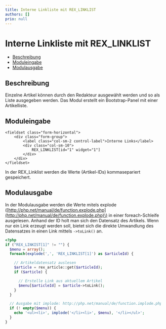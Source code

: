 ```yaml
---
title: Interne Linkliste mit REX_LINKLIST
authors: []
prio: null
---
```


# Interne Linkliste mit REX\_LINKLIST

* [Beschreibung](interne_linkliste.md#beschreibung)
* [Moduleingabe](interne_linkliste.md#moduleingabe)
* [Modulausgabe](interne_linkliste.md#modulausgabe)

## Beschreibung

Einzelne Artikel können durch den Redakteur ausgewählt werden und so als Liste ausgegeben werden. Das Modul erstellt ein Bootstrap-Panel mit einer Artikelliste.

## Moduleingabe

```markup
<fieldset class="form-horizontal">
    <div class="form-group">
        <label class="col-sm-2 control-label">Interne Links</label>
        <div class="col-sm-10">
            REX_LINKLIST[id="1" widget="1"]
        </div>
    </div>
</fieldset>
```

In der REX\_Linklist werden die Werte \(Artikel-IDs\) kommasepariert gespeichert.

## Modulausgabe

In der Modulausgabe werden die Werte mitels explode \([http://php.net/manual/de/function.explode.php](http://php.net/manual/de/function.explode.php)\) in einer foreach-Schleife ausgelesen. Anhand der ID holt man sich den Datensatz des Artikels. Wenn nur ein Link erzeugt werden soll, bietet sich die direkte Umwandlung des Datensatzes in einen Link mittels `->toLink()` an.

```php
<?php
if ("REX_LINKIST[1]" != "") {
  $menu = array();
  foreach(explode(',', 'REX_LINKLIST[1]') as $articleId) {

    // Artikeldatensatz auslesen
    $article = rex_article::get($articleId);
    if ($article) {

      // Erstelle Link aus aktuellem Artikel
      $menu[$articleId] = $article->toLink();
    }
  }

  // Ausgabe mit implode: http://php.net/manual/de/function.implode.php
  if (! empty($menu)) {
    echo '<ul><li>', implode('</li><li>', $menu), '</li></ul>';
  }
}
```

